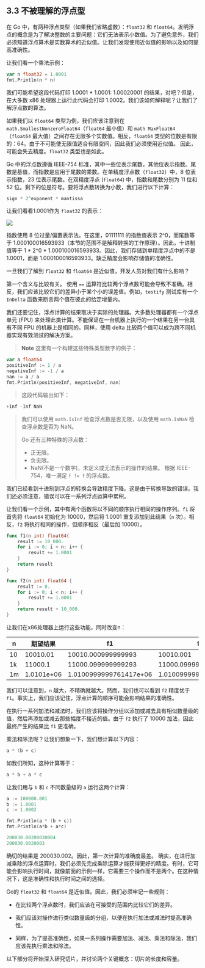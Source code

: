 ## 3.3 不被理解的浮点型

在 Go 中，有两种浮点类型（如果我们省略虚数）：`float32` 和 `float64`。发明浮点的概念是为了解决整数的主要问题：它们无法表示小数值。为了避免意外，我们必须知道浮点算术是实数算术的近似值。让我们发现使用近似值的影响以及如何提高准确性。 

让我们看一个乘法示例：

```go
var n float32 = 1.0001
fmt.Println(n * n)
```

我们可能希望这段代码打印 1.0001 * 1.0001: 1.00020001 的结果，对吧？但是，在大多数 x86 处理器上运行此代码会打印 1.0002。我们该如何解释呢？让我们了解浮点数的算法。

如果我们以 `float64` 类型为例，我们应该注意到在 `math.SmallestNonzeroFloat64`（`float64` 最小值）和 `math MaxFloat64`（`float64` 最大值）之间存在无限多个实数值。相反，`float64` 类型的位数是有限的：64。由于不可能使无限值适合有限空间，因此我们必须使用近似值。 因此，可能会失去精度。`float32` 类型也是如此。

Go 中的浮点数遵循 IEEE-754 标准，其中一些位表示尾数，其他位表示指数。尾数是基值，而指数是应用于尾数的乘数。在单精度浮点数（`float32`）中，8 位表示指数，23 位表示尾数。在双精度浮点 (`float64`) 中，指数和尾数分别为 11 位和 52 位。剩下的位是符号。要将浮点数转换为小数，我们进行以下计算：

```go
sign * 2^exponent * mantissa
```

让我们看看1.0001作为 `float32` 的表示：

![](https://img.exciting.net.cn/7.png)

指数使用 8 位过量/偏置表示法。在这里，01111111 的指数值表示 2^0，而尾数等于 1.000100016593933（本节的范围不是解释转换的工作原理）。因此，十进制值等于 1 * 2^0 * 1.000100016593933。因此，我们存储到单精度浮点中的不是 1.0001，而是 1.000100016593933。缺乏精度会影响存储值的准确性。

一旦我们了解到 `float32` 和 `float64` 是近似值，开发人员对我们有什么影响？

第一个含义与比较有关。 使用 `==` 运算符比较两个浮点数可能会导致不准确。相反，我们应该比较它们的差异小于某个小的误差值。例如，`testify` 测试库有一个 `InDelta` 函数来断言两个值在彼此的给定增量内。

我们还要记住，浮点计算的结果取决于实际的处理器。大多数处理器都有一个浮点单元 (FPU) 来处理此类计算。不能保证在一台机器上执行的一个结果在另一台具有不同 FPU 的机器上是相同的。同样，使用 delta 比较两个值可以成为跨不同机器实现有效测试的解决方案。

> **Note** 这里有一个构建这些特殊类型数字的例子：
```go
var a float64
positiveInf := 1 / a
negativeInf := -1 / a
nan := a / a
fmt.Println(positiveInf, negativeInf, nan)
```

> 这段代码输出如下：

```go
+Inf -Inf NaN
```

> 我们可以使用 `math.IsInf` 检查浮点数是否无限，以及使用 `math.IsNaN` 检查浮点数是否为 NaN。
>
> Go 还有三种特殊的浮点数：
> * 正无限。
> * 负无限。
> * NaN(不是一个数字)，未定义或无法表示的操作的结果。 根据 IEEE-754，唯一满足 `f != f` 的浮点数。
  
我们已经看到十进制到浮点的转换会导致精度下降。这是由于转换导致的错误。我们还必须注意，错误可以在一系列浮点运算中累积。

让我们看一个示例，其中有两个函数将以不同的顺序执行相同的操作序列。`f1` 将首先将 `float64` 初始化为 10000，然后将 1.0001 重复添加到此结果（`n` 次）。相反，`f2` 将执行相同的操作，但顺序相反（最后加 10000）。

```go
func f1(n int) float64{
    result := 10_000.
    for i := 0; i < n; i++ {
        result += 1.0001
    }
    return result
}

func f2(n int) float64 {
    result := 0.
    for i := 0; i < n; i++ {
        result += 1.0001
    }
    return result + 10_000.
}
```

让我们在x86处理器上运行这些功能，同时改变n：

| n   | 期望结果     | f1  | f2  |
|-----|----------|-----|-----|
| 10  | 10010.01 |  10010.000999999993   |10010.001     |
| 1k  | 11000.1  |11000.099999999293     |11000.099999999982     |
| 1m  |1.0101e+06          |1.0100999999761417e+06     |1.0100999999766762e+06     |

我们可以注意到，`n` 越大，不精确就越大。然而，我们也可以看到 `f2` 精度优于`f1`。事实上，我们应该记住，浮点计算的顺序可能会影响结果的准确性。

在执行一系列加法和减法时，我们应该将操作分组以添加或减去具有相似数量级的值，然后再添加或减去那些幅度不接近的值。由于 `f2` 执行了 10000 加法，因此最终产生的结果比 `f1` 更准确。

乘法和除法呢？让我们想象一下，我们想计算以下内容：

```go
a * (b + c)
```

如我们所知，这种计算等于：

```go
a * b + a * c
```

让我们用与 `b` 和 `c` 不同数量级的 `a` 运行这两个计算：

```go
a := 100000.001
b := 1.0001
c := 1.0002

fmt.Println(a * (b + c))
fmt.Println(a*b + a*c)
```

```go
200030.00200030004
200030.0020003
```

确切的结果是 200030.002。因此，第一次计算的准确度最差。 确实，在进行加减乘除的浮点运算时，我们必须先完成乘除运算才能获得更好的精度。有时，它可能会影响执行时间，就像前面的示例一样，它需要三个操作而不是两个。在这种情况下，这是准确性和执行时间之间的选择。

Go的 `float32` 和 `float64` 是近似值。因此，我们必须牢记一些规则：

* 在比较两个浮点数时，我们应该在可接受的范围内比较它们的差异。

* 我们应该对操作进行类似数量级的分组，以便在执行加法或减法时提高准确性。

* 同样，为了提高准确性，如果一系列操作需要加法、减法、乘法和除法，我们应该先执行乘法和除法。

以下部分将开始深入研究切片，并讨论两个关键概念：切片的长度和容量。